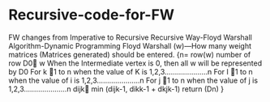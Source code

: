 # Recursive-code-for-FW
FW changes from Imperative to Recursive
Recursive Way-Floyd Warshall Algorithm-Dynamic Programming
Floyd Warshall (w)—How many weight matrices (Matrices generated) should be entered.
{n= row(w) 	number of row
D0 w	When the Intermediate vertex is 0, then all w will be represented by D0
For k 1 to n	when the value of K is 1,2,3…………………n
For I 1 to n   when the value of i is 1,2,3…………………n
For j   1 to n   when the value of j is 1,2,3…………………n
dijk min (dijk-1, dikk-1 + dkjk-1)
return (Dn)
}
